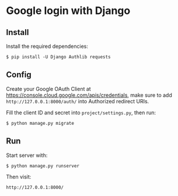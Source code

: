 # Google login with Django


## Install

Install the required dependencies:

    $ pip install -U Django Authlib requests

## Config

Create your Google OAuth Client at <https://console.cloud.google.com/apis/credentials>, make sure to add `http://127.0.0.1:8000/auth/` into Authorized redirect URIs.

Fill the client ID and secret into `project/settings.py`, then run:

    $ python manage.py migrate

## Run

Start server with:

    $ python manage.py runserver

Then visit:

    http://127.0.0.1:8000/

